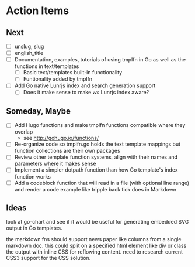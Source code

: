 
# Action Items

## Next

+ [ ] unslug, slug
+ [ ] english_title
+ [ ] Documentation, examples, tutorials of using tmplfn in Go as well as the functions in text/templates
    + [ ] Basic text/templates built-in functionality
    + [ ] Funtionality added by tmplfn
+ [ ] Add Go native Lunrjs index and search generation support
    + [ ] Does it make sense to make _ws_ Lunrjs index aware?

## Someday, Maybe

+ [ ] Add Hugo functions and make tmplfn functions compatible where they overlap
    + see http://gohugo.io/functions/
+ [ ] Re-organize code so tmplfn.go holds the text template mappings but function collections are their own packages
+ [ ] Review other template function systems, align with their names and parameters where it makes sense
+ [ ] Implement a simpler dotpath function than how Go template's index function works
+ [ ] Add a codeblock function that will read in a file (with optional line range) and render a code example like tripple back tick does in Markdown

## Ideas

look at go-chart and see if it would be useful for generating embedded SVG output in Go templates.

the markdown fns should support news paper like columns from a single markdown doc. this could split on a specified html element like div or class the output with inline CSS for reflowing content. need to research current CSS3 support for the CSS solution.
